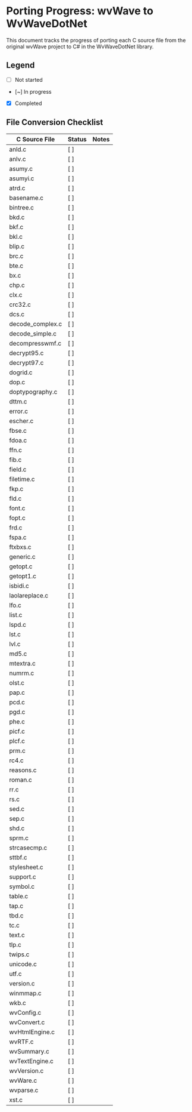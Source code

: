 # Porting Progress: wvWave to WvWaveDotNet

This document tracks the progress of porting each C source file from the original wvWave project to C# in the WvWaveDotNet library.

## Legend

- [ ] Not started
- [~] In progress
- [x] Completed

## File Conversion Checklist

| C Source File         | Status    | Notes                |
|---------------------- |-----------|----------------------|
| anld.c                | [ ]       |                      |
| anlv.c                | [ ]       |                      |
| asumy.c               | [ ]       |                      |
| asumyi.c              | [ ]       |                      |
| atrd.c                | [ ]       |                      |
| basename.c            | [ ]       |                      |
| bintree.c             | [ ]       |                      |
| bkd.c                 | [ ]       |                      |
| bkf.c                 | [ ]       |                      |
| bkl.c                 | [ ]       |                      |
| blip.c                | [ ]       |                      |
| brc.c                 | [ ]       |                      |
| bte.c                 | [ ]       |                      |
| bx.c                  | [ ]       |                      |
| chp.c                 | [ ]       |                      |
| clx.c                 | [ ]       |                      |
| crc32.c               | [ ]       |                      |
| dcs.c                 | [ ]       |                      |
| decode_complex.c      | [ ]       |                      |
| decode_simple.c       | [ ]       |                      |
| decompresswmf.c       | [ ]       |                      |
| decrypt95.c           | [ ]       |                      |
| decrypt97.c           | [ ]       |                      |
| dogrid.c              | [ ]       |                      |
| dop.c                 | [ ]       |                      |
| doptypography.c       | [ ]       |                      |
| dttm.c                | [ ]       |                      |
| error.c               | [ ]       |                      |
| escher.c              | [ ]       |                      |
| fbse.c                | [ ]       |                      |
| fdoa.c                | [ ]       |                      |
| ffn.c                 | [ ]       |                      |
| fib.c                 | [ ]       |                      |
| field.c               | [ ]       |                      |
| filetime.c            | [ ]       |                      |
| fkp.c                 | [ ]       |                      |
| fld.c                 | [ ]       |                      |
| font.c                | [ ]       |                      |
| fopt.c                | [ ]       |                      |
| frd.c                 | [ ]       |                      |
| fspa.c                | [ ]       |                      |
| ftxbxs.c              | [ ]       |                      |
| generic.c             | [ ]       |                      |
| getopt.c              | [ ]       |                      |
| getopt1.c             | [ ]       |                      |
| isbidi.c              | [ ]       |                      |
| laolareplace.c        | [ ]       |                      |
| lfo.c                 | [ ]       |                      |
| list.c                | [ ]       |                      |
| lspd.c                | [ ]       |                      |
| lst.c                 | [ ]       |                      |
| lvl.c                 | [ ]       |                      |
| md5.c                 | [ ]       |                      |
| mtextra.c             | [ ]       |                      |
| numrm.c               | [ ]       |                      |
| olst.c                | [ ]       |                      |
| pap.c                 | [ ]       |                      |
| pcd.c                 | [ ]       |                      |
| pgd.c                 | [ ]       |                      |
| phe.c                 | [ ]       |                      |
| picf.c                | [ ]       |                      |
| plcf.c                | [ ]       |                      |
| prm.c                 | [ ]       |                      |
| rc4.c                 | [ ]       |                      |
| reasons.c             | [ ]       |                      |
| roman.c               | [ ]       |                      |
| rr.c                  | [ ]       |                      |
| rs.c                  | [ ]       |                      |
| sed.c                 | [ ]       |                      |
| sep.c                 | [ ]       |                      |
| shd.c                 | [ ]       |                      |
| sprm.c                | [ ]       |                      |
| strcasecmp.c          | [ ]       |                      |
| sttbf.c               | [ ]       |                      |
| stylesheet.c          | [ ]       |                      |
| support.c             | [ ]       |                      |
| symbol.c              | [ ]       |                      |
| table.c               | [ ]       |                      |
| tap.c                 | [ ]       |                      |
| tbd.c                 | [ ]       |                      |
| tc.c                  | [ ]       |                      |
| text.c                | [ ]       |                      |
| tlp.c                 | [ ]       |                      |
| twips.c               | [ ]       |                      |
| unicode.c             | [ ]       |                      |
| utf.c                 | [ ]       |                      |
| version.c             | [ ]       |                      |
| winmmap.c             | [ ]       |                      |
| wkb.c                 | [ ]       |                      |
| wvConfig.c            | [ ]       |                      |
| wvConvert.c           | [ ]       |                      |
| wvHtmlEngine.c        | [ ]       |                      |
| wvRTF.c               | [ ]       |                      |
| wvSummary.c           | [ ]       |                      |
| wvTextEngine.c        | [ ]       |                      |
| wvVersion.c           | [ ]       |                      |
| wvWare.c              | [ ]       |                      |
| wvparse.c             | [ ]       |                      |
| xst.c                 | [ ]       |                      |

